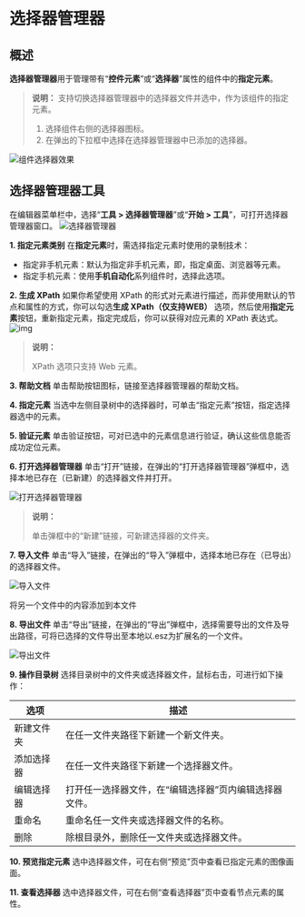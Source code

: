 # 选择器管理器

## 概述

**选择器管理器**用于管理带有“**控件元素**”或“**选择器**”属性的组件中的**指定元素**。

>**说明：**
>支持切换选择器管理器中的选择器文件并选中，作为该组件的指定元素。
>
>1. 选择组件右侧的选择器图标。
>2. 在弹出的下拉框中选择在选择器管理器中已添加的选择器。

![组件选择器效果](https://docimages.blob.core.chinacloudapi.cn/images/Activities/activitiesselector20201229.png)

## 选择器管理器工具

在编辑器菜单栏中，选择“**工具 > 选择器管理器**”或“**开始 > 工具**”，可打开选择器管理器窗口。
![选择器管理器](https://docimages.blob.core.chinacloudapi.cn/images/Activities/selectmanager20201229.png)

**1. 指定元素类别**
在**指定元素**时，需选择指定元素时使用的录制技术：

- 指定非手机元素：默认为指定非手机元素，即，指定桌面、浏览器等元素。
- 指定手机元素：使用**手机自动化**系列组件时，选择此选项。

**2. 生成 XPath**
如果你希望使用 XPath 的形式对元素进行描述，而非使用默认的节点和属性的方式，你可以勾选**生成 XPath（仅支持WEB）** 选项，然后使用**指定元素**按钮，重新指定元素，指定完成后，你可以获得对应元素的 XPath 表达式。
![img](https://docimages.blob.core.chinacloudapi.cn/images/Activities/xpath20201229.png)

>**说明：**
>
>XPath 选项只支持 Web 元素。

**3. 帮助文档**
单击帮助按钮图标，链接至选择器管理器的帮助文档。

**4. 指定元素**
当选中左侧目录树中的选择器时，可单击“指定元素”按钮，指定选择器选中的元素。

**5. 验证元素**
单击验证按钮，可对已选中的元素信息进行验证，确认这些信息能否成功定位元素。

**6. 打开选择器管理器**
单击“打开”链接，在弹出的“打开选择器管理器”弹框中，选择本地已存在（已新建）的选择器文件并打开。

![打开选择器管理器](https://docimages.blob.core.chinacloudapi.cn/images/Activities/openselector20201229.png)

>**说明：**
>
>单击弹框中的“新建”链接，可新建选择器的文件夹。

**7. 导入文件**
单击“导入”链接，在弹出的“导入”弹框中，选择本地已存在（已导出）的选择器文件。

![导入文件](https://docimages.blob.core.chinacloudapi.cn/images/Activities/import20201229.png)

将另一个文件中的内容添加到本文件

**8. 导出文件**
单击“导出”链接，在弹出的“导出”弹框中，选择需要导出的文件及导出路径，可将已选择的文件导出至本地以.esz为扩展名的一个文件。

![导出文件](https://docimages.blob.core.chinacloudapi.cn/images/Activities/export20201229.png)

**9. 操作目录树**
选择目录树中的文件夹或选择器文件，鼠标右击，可进行如下操作：

选项 | 描述
---------|----------
新建文件夹 | 在任一文件夹路径下新建一个新文件夹。
添加选择器 | 在任一文件夹路径下新建一个选择器文件。
编辑选择器| 打开任一选择器文件，在“编辑选择器”页内编辑选择器文件。
重命名| 重命名任一文件夹或选择器文件的名称。
删除| 除根目录外，删除任一文件夹或选择器文件。

**10. 预览指定元素**
选中选择器文件，可在右侧“预览”页中查看已指定元素的图像画面。

**11. 查看选择器**
选中选择器文件，可在右侧“查看选择器”页中查看节点元素的属性。
